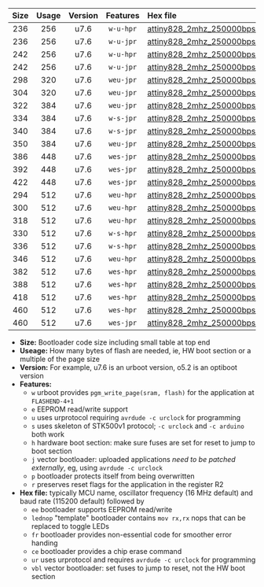 |Size|Usage|Version|Features|Hex file|
|:-:|:-:|:-:|:-:|:--|
|236|256|u7.6|`w-u-hpr`|[attiny828_2mhz_250000bps_ur.hex](https://raw.githubusercontent.com/stefanrueger/urboot/main/attiny828_2mhz_250000bps_ur.hex)|
|236|256|u7.6|`w-u-jpr`|[attiny828_2mhz_250000bps_ur_vbl.hex](https://raw.githubusercontent.com/stefanrueger/urboot/main/attiny828_2mhz_250000bps_ur_vbl.hex)|
|242|256|u7.6|`w-u-hpr`|[attiny828_2mhz_250000bps_lednop_ur.hex](https://raw.githubusercontent.com/stefanrueger/urboot/main/attiny828_2mhz_250000bps_lednop_ur.hex)|
|242|256|u7.6|`w-u-jpr`|[attiny828_2mhz_250000bps_lednop_ur_vbl.hex](https://raw.githubusercontent.com/stefanrueger/urboot/main/attiny828_2mhz_250000bps_lednop_ur_vbl.hex)|
|298|320|u7.6|`weu-jpr`|[attiny828_2mhz_250000bps_ee_ur_vbl.hex](https://raw.githubusercontent.com/stefanrueger/urboot/main/attiny828_2mhz_250000bps_ee_ur_vbl.hex)|
|304|320|u7.6|`weu-jpr`|[attiny828_2mhz_250000bps_ee_lednop_ur_vbl.hex](https://raw.githubusercontent.com/stefanrueger/urboot/main/attiny828_2mhz_250000bps_ee_lednop_ur_vbl.hex)|
|322|384|u7.6|`weu-jpr`|[attiny828_2mhz_250000bps_ee_lednop_fr_ur_vbl.hex](https://raw.githubusercontent.com/stefanrueger/urboot/main/attiny828_2mhz_250000bps_ee_lednop_fr_ur_vbl.hex)|
|334|384|u7.6|`w-s-jpr`|[attiny828_2mhz_250000bps_vbl.hex](https://raw.githubusercontent.com/stefanrueger/urboot/main/attiny828_2mhz_250000bps_vbl.hex)|
|340|384|u7.6|`w-s-jpr`|[attiny828_2mhz_250000bps_lednop_vbl.hex](https://raw.githubusercontent.com/stefanrueger/urboot/main/attiny828_2mhz_250000bps_lednop_vbl.hex)|
|350|384|u7.6|`weu-jpr`|[attiny828_2mhz_250000bps_ee_lednop_fr_ce_ur_vbl.hex](https://raw.githubusercontent.com/stefanrueger/urboot/main/attiny828_2mhz_250000bps_ee_lednop_fr_ce_ur_vbl.hex)|
|386|448|u7.6|`wes-jpr`|[attiny828_2mhz_250000bps_ee_vbl.hex](https://raw.githubusercontent.com/stefanrueger/urboot/main/attiny828_2mhz_250000bps_ee_vbl.hex)|
|392|448|u7.6|`wes-jpr`|[attiny828_2mhz_250000bps_ee_lednop_vbl.hex](https://raw.githubusercontent.com/stefanrueger/urboot/main/attiny828_2mhz_250000bps_ee_lednop_vbl.hex)|
|422|448|u7.6|`wes-jpr`|[attiny828_2mhz_250000bps_ee_lednop_fr_vbl.hex](https://raw.githubusercontent.com/stefanrueger/urboot/main/attiny828_2mhz_250000bps_ee_lednop_fr_vbl.hex)|
|294|512|u7.6|`weu-hpr`|[attiny828_2mhz_250000bps_ee_ur.hex](https://raw.githubusercontent.com/stefanrueger/urboot/main/attiny828_2mhz_250000bps_ee_ur.hex)|
|300|512|u7.6|`weu-hpr`|[attiny828_2mhz_250000bps_ee_lednop_ur.hex](https://raw.githubusercontent.com/stefanrueger/urboot/main/attiny828_2mhz_250000bps_ee_lednop_ur.hex)|
|318|512|u7.6|`weu-hpr`|[attiny828_2mhz_250000bps_ee_lednop_fr_ur.hex](https://raw.githubusercontent.com/stefanrueger/urboot/main/attiny828_2mhz_250000bps_ee_lednop_fr_ur.hex)|
|330|512|u7.6|`w-s-hpr`|[attiny828_2mhz_250000bps.hex](https://raw.githubusercontent.com/stefanrueger/urboot/main/attiny828_2mhz_250000bps.hex)|
|336|512|u7.6|`w-s-hpr`|[attiny828_2mhz_250000bps_lednop.hex](https://raw.githubusercontent.com/stefanrueger/urboot/main/attiny828_2mhz_250000bps_lednop.hex)|
|346|512|u7.6|`weu-hpr`|[attiny828_2mhz_250000bps_ee_lednop_fr_ce_ur.hex](https://raw.githubusercontent.com/stefanrueger/urboot/main/attiny828_2mhz_250000bps_ee_lednop_fr_ce_ur.hex)|
|382|512|u7.6|`wes-hpr`|[attiny828_2mhz_250000bps_ee.hex](https://raw.githubusercontent.com/stefanrueger/urboot/main/attiny828_2mhz_250000bps_ee.hex)|
|388|512|u7.6|`wes-hpr`|[attiny828_2mhz_250000bps_ee_lednop.hex](https://raw.githubusercontent.com/stefanrueger/urboot/main/attiny828_2mhz_250000bps_ee_lednop.hex)|
|418|512|u7.6|`wes-hpr`|[attiny828_2mhz_250000bps_ee_lednop_fr.hex](https://raw.githubusercontent.com/stefanrueger/urboot/main/attiny828_2mhz_250000bps_ee_lednop_fr.hex)|
|460|512|u7.6|`wes-hpr`|[attiny828_2mhz_250000bps_ee_lednop_fr_ce.hex](https://raw.githubusercontent.com/stefanrueger/urboot/main/attiny828_2mhz_250000bps_ee_lednop_fr_ce.hex)|
|460|512|u7.6|`wes-jpr`|[attiny828_2mhz_250000bps_ee_lednop_fr_ce_vbl.hex](https://raw.githubusercontent.com/stefanrueger/urboot/main/attiny828_2mhz_250000bps_ee_lednop_fr_ce_vbl.hex)|

- **Size:** Bootloader code size including small table at top end
- **Useage:** How many bytes of flash are needed, ie, HW boot section or a multiple of the page size
- **Version:** For example, u7.6 is an urboot version, o5.2 is an optiboot version
- **Features:**
  + `w` urboot provides `pgm_write_page(sram, flash)` for the application at `FLASHEND-4+1`
  + `e` EEPROM read/write support
  + `u` uses urprotocol requiring `avrdude -c urclock` for programming
  + `s` uses skeleton of STK500v1 protocol; `-c urclock` and `-c arduino` both work
  + `h` hardware boot section: make sure fuses are set for reset to jump to boot section
  + `j` vector bootloader: uploaded applications *need to be patched externally*, eg, using `avrdude -c urclock`
  + `p` bootloader protects itself from being overwritten
  + `r` preserves reset flags for the application in the register R2
- **Hex file:** typically MCU name, oscillator frequency (16 MHz default) and baud rate (115200 default) followed by
  + `ee` bootloader supports EEPROM read/write
  + `lednop` "template" bootloader contains `mov rx,rx` nops that can be replaced to toggle LEDs
  + `fr` bootloader provides non-essential code for smoother error handing
  + `ce` bootloader provides a chip erase command
  + `ur` uses urprotocol and requires `avrdude -c urclock` for programming
  + `vbl` vector bootloader: set fuses to jump to reset, not the HW boot section

